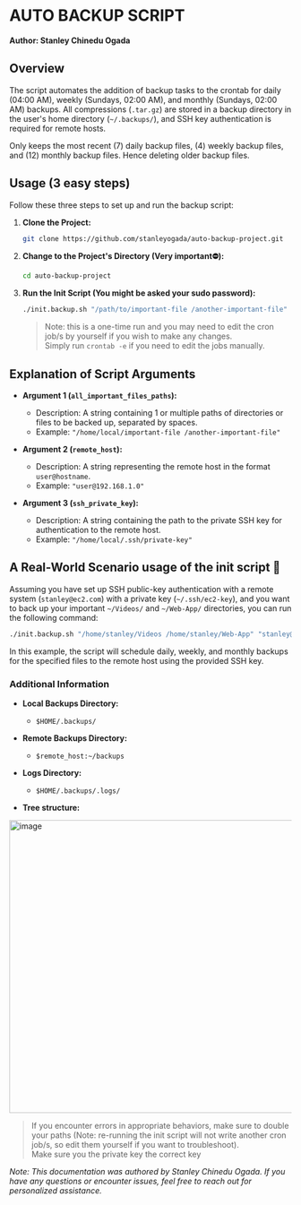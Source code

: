 # AUTO BACKUP SCRIPT

**Author: Stanley Chinedu Ogada**

## Overview
The script automates the addition of backup tasks to the crontab for daily (04:00 AM), weekly (Sundays, 02:00 AM), and monthly (Sundays, 02:00 AM) backups. All compressions (`.tar.gz`) are stored in a backup directory in the user's home directory (`~/.backups/`), and SSH key authentication is required for remote hosts.

Only keeps the most recent (7) daily backup files, (4)  weekly backup files, and (12) monthly backup files. Hence deleting older backup files.


## Usage (3 easy steps)

Follow these three steps to set up and run the backup script:

1. **Clone the Project:**
   ```bash
   git clone https://github.com/stanleyogada/auto-backup-project.git
   ```

2. **Change to the Project's Directory (Very important⛔️):**
   ```bash
   cd auto-backup-project
   ```

3. **Run the Init Script (You might be asked your sudo password):**
   ```bash
   ./init.backup.sh "/path/to/important-file /another-important-file" "user@remote-host" "/path/to/ssh/private-key"
   ```
   > Note: this is a one-time run and you may need to edit the cron job/s by yourself if you wish to make any changes. \
   > Simply run `crontab -e` if you need to edit the jobs manually.

## Explanation of Script Arguments

- **Argument 1 (`all_important_files_paths`):**
  - Description: A string containing 1 or multiple paths of directories or files to be backed up, separated by spaces.
  - Example: `"/home/local/important-file /another-important-file"`

- **Argument 2 (`remote_host`):**
  - Description: A string representing the remote host in the format `user@hostname`.
  - Example: `"user@192.168.1.0"`

- **Argument 3 (`ssh_private_key`):**
  - Description: A string containing the path to the private SSH key for authentication to the remote host.
  - Example: `"/home/local/.ssh/private-key"`

## A Real-World Scenario usage of the init script 🧪

Assuming you have set up SSH public-key authentication with a remote system (`stanley@ec2.com`) with a private key (`~/.ssh/ec2-key`), and you want to back up your important `~/Videos/` and `~/Web-App/` directories, you can run the following command:

```bash
./init.backup.sh "/home/stanley/Videos /home/stanley/Web-App" "stanley@ec2.com" "/home/stanley/.ssh/ec2-key"
```

In this example, the script will schedule daily, weekly, and monthly backups for the specified files to the remote host using the provided SSH key.

### Additional Information

- **Local Backups Directory:**
  - `$HOME/.backups/`

- **Remote Backups Directory:**
  - `$remote_host:~/backups`

- **Logs Directory:**
  - `$HOME/.backups/.logs/`

- **Tree structure:**
<img width="523" alt="image" src="https://github.com/stanleyogada/auto-backup-project/assets/102979724/543e6d75-8156-4684-9afe-56ad17495889">


> If you encounter errors in appropriate behaviors, make sure to double your paths (Note: re-running the init script will not write another cron job/s, so edit them yourself if you want to troubleshoot).\
> Make sure you the private key the correct key


*Note: This documentation was authored by Stanley Chinedu Ogada. If you have any questions or encounter issues, feel free to reach out for personalized assistance.*
